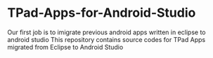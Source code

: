 # TPad-Apps-for-Android-Studio
Our first job is to imigrate previous android apps written in eclipse to android studio 
This repository contains source codes for TPad Apps migrated from Eclipse to Android Studio
